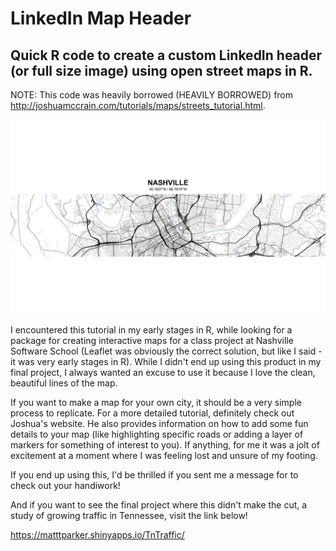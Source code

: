 # LinkedIn Map Header
## Quick R code to create a custom LinkedIn header (or full size image) using open street maps in R.

NOTE: This code was heavily borrowed (HEAVILY BORROWED) from http://joshuamccrain.com/tutorials/maps/streets_tutorial.html.

![alt text](https://github.com/matttparker/linkedin_map_header//blob/main/linkedin_map_header.png?raw=true)

I encountered this tutorial in my early stages in R, while looking for a package for creating interactive maps for a class project at Nashville Software School (Leaflet was obviously the correct solution, but like I said - it was very early stages in R). While I didn't end up using this product in my final project, I always wanted an excuse to use it because I love the clean, beautiful lines of the map. 

If you want to make a map for your own city, it should be a very simple process to replicate. For a more detailed tutorial, definitely check out Joshua's website. He also provides information on how to add some fun details to your map (like highlighting specific roads or adding a layer of markers for something of interest to you). If anything, for me it was a jolt of excitement at a moment where I was feeling lost and unsure of my footing.

If you end up using this, I'd be thrilled if you sent me a message for to check out your handiwork!

And if you want to see the final project where this didn't make the cut, a study of growing traffic in Tennessee, visit the link below!

https://matttparker.shinyapps.io/TnTraffic/
